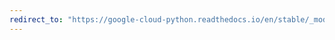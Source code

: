 ```yaml
---
redirect_to: "https://google-cloud-python.readthedocs.io/en/stable/_modules/google/cloud/vision_v1/proto/image_annotator_pb2.html"
---
```


